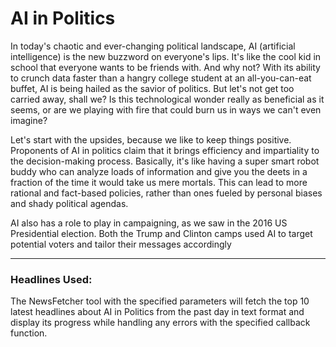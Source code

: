 # AI in Politics

In today's chaotic and ever-changing political landscape, AI (artificial intelligence) is the new buzzword on everyone's lips. It's like the cool kid in school that everyone wants to be friends with. And why not? With its ability to crunch data faster than a hangry college student at an all-you-can-eat buffet, AI is being hailed as the savior of politics. But let's not get too carried away, shall we? Is this technological wonder really as beneficial as it seems, or are we playing with fire that could burn us in ways we can't even imagine?

Let's start with the upsides, because we like to keep things positive. Proponents of AI in politics claim that it brings efficiency and impartiality to the decision-making process. Basically, it's like having a super smart robot buddy who can analyze loads of information and give you the deets in a fraction of the time it would take us mere mortals. This can lead to more rational and fact-based policies, rather than ones fueled by personal biases and shady political agendas.

AI also has a role to play in campaigning, as we saw in the 2016 US Presidential election. Both the Trump and Clinton camps used AI to target potential voters and tailor their messages accordingly

---

### Headlines Used:
The NewsFetcher tool with the specified parameters will fetch the top 10 latest headlines about AI in Politics from the past day in text format and display its progress while handling any errors with the specified callback function.